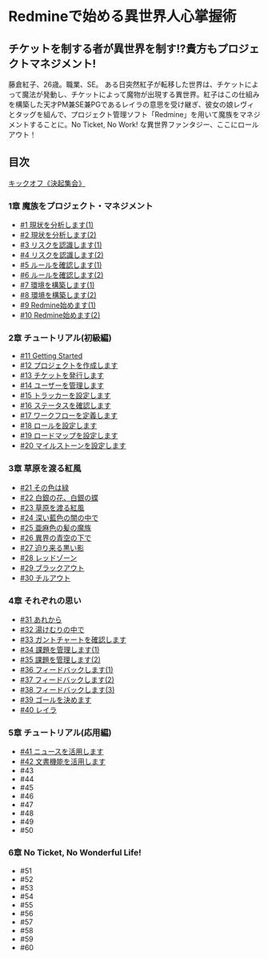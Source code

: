 # Redmineで始める異世界人心掌握術

## チケットを制する者が異世界を制す!?貴方もプロジェクトマネジメント!

藤倉紅子、26歳。職業、SE。
ある日突然紅子が転移した世界は、チケットによって魔法が発動し、チケットによって魔物が出現する異世界。紅子はこの仕組みを構築した天才PM兼SE兼PGであるレイラの意思を受け継ぎ、彼女の娘レヴィとタッグを組んで、プロジェクト管理ソフト「Redmine」を用いて魔族をマネジメントすることに。No Ticket, No Work! な異世界ファンタジー、ここにロールアウト！

## 目次
[キックオフ《決起集会》](./prologue)

### 1章 魔族をプロジェクト・マネジメント
* [#1 現状を分析します(1)](./chapter-1/episode-01)
* [#2 現状を分析します(2)](./chapter-1/episode-02)
* [#3 リスクを認識します(1)](./chapter-1/episode-03)
* [#4 リスクを認識します(2)](./chapter-1/episode-04)
* [#5 ルールを確認します(1)](./chapter-1/episode-05)
* [#6 ルールを確認します(2)](./chapter-1/episode-06)
* [#7 環境を構築します(1)](./chapter-1/episode-07)
* [#8 環境を構築します(2)](./chapter-1/episode-08)
* [#9 Redmine始めます(1)](./chapter-1/episode-09)
* [#10 Redmine始めます(2)](./chapter-1/episode-10)

### 2章 チュートリアル(初級編)
* [#11 Getting Started](./chapter-2/episode-11)
* [#12 プロジェクトを作成します](./chapter-2/episode-12)
* [#13 チケットを発行します](./chapter-2/episode-13)
* [#14 ユーザーを管理します](./chapter-2/episode-14)
* [#15 トラッカーを設定します](./chapter-2/episode-15)
* [#16 ステータスを確認します](./chapter-2/episode-16)
* [#17 ワークフローを定義します](./chapter-2/episode-17)
* [#18 ロールを設定します](./chapter-2/episode-18)
* [#19 ロードマップを設定します](./chapter-2/episode-19)
* [#20 マイルストーンを設定します](./chapter-2/episode-20)

### 3章 草原を渡る紅風
* [#21 その色は緑](./chapter-3/episode-21)
* [#22 白銀の花、白銀の蝶](./chapter-3/episode-22)
* [#23 草原を渡る紅風](./chapter-3/episode-23)
* [#24 深い藍色の闇の中で](./chapter-3/episode-24)
* [#25 亜麻色の髪の魔族](./chapter-3/episode-25)
* [#26 異界の青空の下で](./chapter-3/episode-26)
* [#27 迫り来る黒い影](./chapter-3/episode-27)
* [#28 レッドゾーン](./chapter-3/episode-28)
* [#29 ブラックアウト](./chapter-3/episode-29)
* [#30 チルアウト](./chapter-3/episode-30)

### 4章 それぞれの思い
* [#31 あれから](./chapter-4/episode-31)
* [#32 湯けむりの中で](./chapter-4/episode-32)
* [#33 ガントチャートを確認します](./chapter-4/episode-33)
* [#34 課題を管理します(1)](./chapter-4/episode-34)
* [#35 課題を管理します(2)](./chapter-4/episode-35)
* [#36 フィードバックします(1)](./chapter-4/episode-36)
* [#37 フィードバックします(2)](./chapter-4/episode-37)
* [#38 フィードバックします(3)](./chapter-4/episode-38)
* [#39 ゴールを決めます](./chapter-4/episode-39)
* [#40 レイラ](./chapter-4/episode-40)

### 5章 チュートリアル(応用編)
* [#41 ニュースを活用します](./chapter-5/episode-41)
* [#42 文書機能を活用します](./chapter-5/episode-42)
* #43
* #44
* #45
* #46
* #47
* #48
* #49
* #50

### 6章 No Ticket, No Wonderful Life!
* #51
* #52
* #53
* #54
* #55
* #56
* #57
* #58
* #59
* #60
